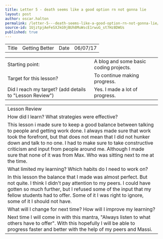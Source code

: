 ```yaml
---
title: Letter 5 - death seems like a good option rn not gonna lie
layout: post
author: oscar.halton
permalink: /letter-5---death-seems-like-a-good-option-rn-not-gonna-lie/
source-id: 1UjztpjAeFeSXJkG9jBUh8MuWscE1rwuG_st7Hz8DWUs
published: true
---
```

<table>
  <tr>
    <td>Title</td>
    <td>Getting Better</td>
    <td>Date</td>
    <td>06/07/17</td>
  </tr>
</table>


<table>
  <tr>
    <td>Starting point:</td>
    <td>A blog and some basic coding projects.</td>
  </tr>
  <tr>
    <td>Target for this lesson?</td>
    <td>To continue making progress.</td>
  </tr>
  <tr>
    <td>Did I reach my target? 
(add details to "Lesson Review")</td>
    <td>Yes. I made a lot of progress.</td>
  </tr>
</table>


<table>
  <tr>
    <td>Lesson Review</td>
  </tr>
  <tr>
    <td>How did I learn? What strategies were effective? </td>
  </tr>
  <tr>
    <td>This lesson i made sure to keep a good balance between talking to people and getting work done. I always made sure that work took the forefront, but that does not mean that I did not hunker down and talk to no one. I had to make sure to take constructive criticism and input from people around me. Although I made sure that none of it was from Max. Who was sitting next to me at the time. </td>
  </tr>
  <tr>
    <td>What limited my learning? Which habits do I need to work on? </td>
  </tr>
  <tr>
    <td>In this lesson the balance that I made was almost perfect. But not quite. I think I didn't pay attention to my peers. I could have gotten so much further, but I refused some of the input that my fellow students had to offer. Some of it I was right to ignore, some of it I should not have.</td>
  </tr>
  <tr>
    <td>What will I change for next time? How will I improve my learning?</td>
  </tr>
  <tr>
    <td>Next time I will come in with this mantra, "Always listen to what others have to offer". With this hopefully I will be able to progress faster and better with the help of my peers and Massi.</td>
  </tr>
</table>


